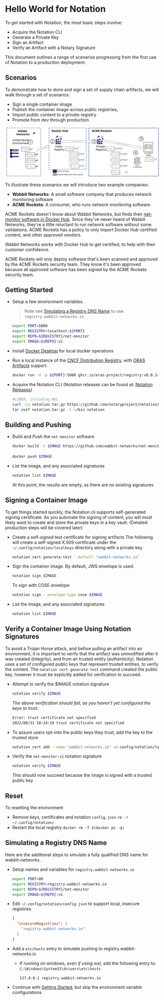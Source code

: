 # Hello World for Notation

To get started with Notation, the most basic steps involve:

- Acquire the Notation CLI
- Generate a Private Key
- Sign an Artifact
- Verify an Artifact with a Notary Signature

This document outlines a range of scenarios progressing from the first use of Notation to a production deployment.

## Scenarios

To demonstrate how to store and sign a set of supply chain artifacts, we will walk through a set of scenarios:

- Sign a single container image
- Publish the container image across public registries,
- Import public content to a private registry
- Promote from dev through production

![Notary end-to-end scenarios](../media/notary-e2e-scenarios.svg)

To illustrate these scenarios we will introduce two example companies:

- **Wabbit Networks**: A small software company that produces network monitoring software
- **ACME Rockets**: A consumer, who runs network monitoring software

ACME Rockets doesn't know about Wabbit Networks, but finds their [net-monitor software in Docker Hub](https://hub.docker.com/r/wabbitnetworks/net-monitor).
Since they've never heard of Wabbit Networks, they're a little reluctant to run network software without some validations.
ACME Rockets has a policy to only import Docker Hub certified content, and other approved vendors.

Wabbit Networks works with Docker Hub to get certified, to help with their customer confidence.

ACME Rockets will only deploy software that's been scanned and approved by the ACME Rockets security team. They know it's been approved because all approved software has been signed by the ACME Rockets security team.

## Getting Started

- Setup a few environment variables.
  >Note see [Simulating a Registry DNS Name](#simulating-a-registry-dns-name) to use `registry.wabbit-networks.io`

  ```bash
  export PORT=5000
  export REGISTRY=localhost:${PORT}
  export REPO=${REGISTRY}/net-monitor
  export IMAGE=${REPO}:v1
  ```

- Install [Docker Desktop](https://www.docker.com/products/docker-desktop) for local docker operations
- Run a local instance of the [CNCF Distribution Registry][cncf-distribution], with [ORAS Artifacts][artifact-manifest] support.
  ```bash
  docker run -d -p ${PORT}:5000 ghcr.io/oras-project/registry:v0.0.3-alpha
  ```

- Acquire the Notation CLI (Notation releases can be found at: [Notation Releases][notation-releases])

  ```bash
  #LINUX, including WSL
  curl -Lo notation.tar.gz https://github.com/notaryproject/notation/releases/download/v0.7.1-alpha.1/notation_0.7.1-alpha.1_linux_amd64.tar.gz
  tar xvzf notation.tar.gz -C ~/bin notation
  ```

## Building and Pushing

- Build and Push the `net-monitor` software

  ```bash
  docker build -t $IMAGE https://github.com/wabbit-networks/net-monitor.git#main

  docker push $IMAGE
  ```

- List the image, and any associated signatures

  ```bash
  notation list $IMAGE
  ```

  At this point, the results are empty, as there are no existing signatures

## Signing a Container Image

To get things started quickly, the Notation cli supports self-generated signing certificate. As you automate the signing of content, you will most likely want to create and store the private keys in a key vault. (Detailed production steps will be covered later)

- Create a self-signed test certificate for signing artifacts
  The following will create a self-signed X.509 certificate under the `~/.config/notation/localkeys` directory along with a private key.

  ```bash
  notation cert generate-test --default "wabbit-networks.io"
  ```

- Sign the container image. By default, JWS envelope is used.

  ```bash
  notation sign $IMAGE
  ```
  To sign with COSE envelope
  ```bash
  notation sign --envelope-type cose $IMAGE
  ```

- List the image, and any associated signatures

  ```bash
  notation list $IMAGE
  ```

## Verify a Container Image Using Notation Signatures

To avoid a Trojan Horse attack, and before pulling an artifact into an environment, it is important to verify that the artifact was unmodified after it was created (integrity), and from an trusted entity (authenticity). Notation uses a set of configured public keys that represent trusted entities, to verify the content. The `notation cert generate-test` command created the public key, however it must be explicitly added for verification to succeed.

- Attempt to verify the $IMAGE notation signature

  ```bash
  notation verify $IMAGE
  ```

  *The above verification should fail, as you haven't yet configured the keys to trust.*

  ```bash
  Error: trust certificate not specified
  2022/08/31 10:24:19 trust certificate not specified
  ```

- To assure users opt-into the public keys they trust, add the key to the trusted store

  ```bash
  notation cert add --name "wabbit-networks.io" ~/.config/notation/localkeys/wabbit-networks.io.crt
  ```

- Verify the `net-monitor:v1` notation signature

  ```bash
  notation verify $IMAGE
  ```

  This should now succeed because the image is signed with a trusted public key

## Reset

To resetting the environment

- Remove keys, certificates and notation `config.json`
  `rm -r ~/.config/notation/`
- Restart the local registry
  `docker rm -f $(docker ps -q)`

## Simulating a Registry DNS Name

Here are the additional steps to simulate a fully qualified DNS name for wabbit-networks.

- Setup names and variables for `registry.wabbit-networks.io`

  ```bash
  export PORT=80
  export REGISTRY=registry.wabbit-networks.io
  export REPO=${REGISTRY}/net-monitor
  export IMAGE=${REPO}:v1
  ```

- Edit `~/.config/notation/config.json` to support local, insecure registries

    ```json
    {
      "insecureRegistries": [
        "registry.wabbit-networks.io"
      ]
    }
    ```

- Add a `etc/hosts` entry to simulate pushing to registry.wabbit-networks.io
  - If running on windows, _even if using wsl_, add the following entry to: `C:\Windows\System32\drivers\etc\hosts`

    ```hosts
    127.0.0.1 registry.wabbit-networks.io
    ```

- Continue with [Getting Started](#getting-started), but skip the environment variable configurations

[notation-releases]:      https://github.com/notaryproject/notation/releases/tag/v0.7.1-alpha.1
[artifact-manifest]:      https://github.com/oras-project/artifacts-spec/blob/main/artifact-manifest.md
[cncf-distribution]:      https://github.com/oras-project/distribution
